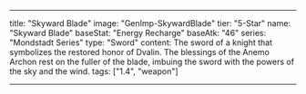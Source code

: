 ---

title: "Skyward Blade"
image: "GenImp-SkywardBlade"
tier: "5-Star"
name: "Skyward Blade"
baseStat: "Energy Recharge"
baseAtk: "46"
series: "Mondstadt Series"
type: "Sword"
content: The sword of a knight that symbolizes the restored honor of Dvalin. The blessings of the Anemo Archon rest on the fuller of the blade, imbuing the sword with the powers of the sky and the wind.
tags: ["1.4", "weapon"]

---